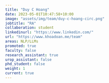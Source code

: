 ```yaml
---
title: "Duy C Hoang"
date: 2023-05-01T10:47:58+10:00
image: "assets/img/team/duy-c-hoang-circ.png"
jobtitle: "RA"
collaboration: student
linkedinurl: "https://www.linkedin.com/"
url: "https://www.khoadoan.me/team"
areas: NLP/LLMs
promoted: true
faculty: false
research_assistant: true
urop_assistant: false
phd_student: false
weight: 1
current: true
---
```


